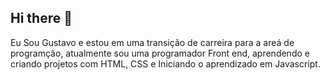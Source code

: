 ## Hi there 👋

Eu Sou Gustavo e estou em uma transição de carreira para a areá de programção, atualmente sou uma programador Front end, aprendendo e criando projetos com HTML, CSS e Iniciando o aprendizado em Javascript.

